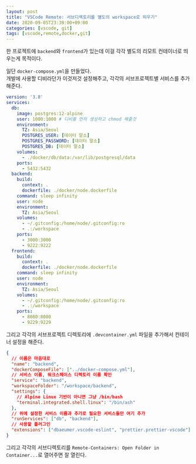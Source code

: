 ```yaml
---
layout: post
title: "VSCode Remote: 서브디렉토리를 별도의 workspace로 띄우기"
date: 2020-09-05T23:39:00+09:00
categories: [vscode, git]
tags: [vscode,remote,docker,git]
---
```


한 프로젝트에 `backend`와 `frontend`가 있는데 이걸 각각 별도의 리모트 컨테이너로 띄우는게 목적이다.

일단 `docker-compose.yml`을 만들었다. \
개발에 사용할 디비라던가 이것저것 설정해주고, 각각의 서브프로젝트별 서비스를 추가해준다.

```yaml
version: '3.8'
services:
  db:
    image: postgres:12-alpine
    user: 1000:1000 # 디비를 먼저 생성하고 chmod 해줄것
    environment:
      TZ: Asia/Seoul
      POSTGRES_USER: [데이터 말소]
      POSTGRES_PASSWORD: [데이터 말소]
      POSTGRES_DB: [데이터 말소]
    volumes:
      - ./docker/db/data:/var/lib/postgresql/data
    ports:
      - 5432:5432
  backend:
    build:
      context: .
      dockerfile: ./docker/node.dockerfile
    command: sleep infinity
    user: node
    environment:
      TZ: Asia/Seoul
    volumes:
      - ~/.gitconfig:/home/node/.gitconfig:ro
      - .:/workspace
    ports:
      - 3000:3000
      - 9222:9222
  frontend:
    build:
      context: .
      dockerfile: ./docker/node.dockerfile
    command: sleep infinity
    user: node
    environment:
      TZ: Asia/Seoul
    volumes:
      - ~/.gitconfig:/home/node/.gitconfig:ro
      - .:/workspace
    ports:
      - 8080:8080
      - 9229:9229
```

그리고 각각의 서브프로젝트 디렉토리에 `.devcontainer.yml` 파일을 추가해서 컨테이너 설정을 해준다.

```json
{
  // 이름은 마음대로
  "name": "backend",
  "dockerComposeFile": ["../docker-compose.yml"],
  // 서비스 이름, 워크스페이스 디렉토리 이름 확인
  "service": "backend", 
  "workspaceFolder": "/workspace/backend",
  "settings": {
    // Alpine Linux 기반이 아니면 그냥 /bin/bash
    "terminal.integrated.shell.linux": "/bin/ash"
  },
  // 위에 설정한 서비스 이름과 추가로 필요한 서비스들만 여기 추가
  "runServices": ["db", "backend"],
  // 사용할 플러그인
  "extensions": ["dbaeumer.vscode-eslint", "prettier.prettier-vscode"]
}
```

그리고 각각의 서브디렉토리를 `Remote-Containers: Open Folder in Container...`로 열어주면 잘 열린다.
